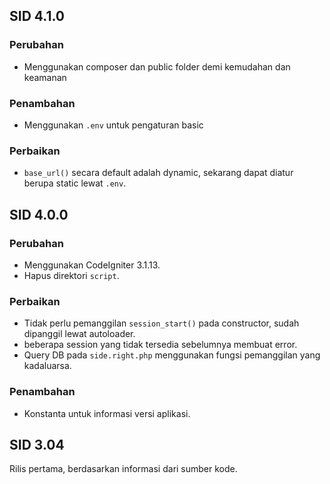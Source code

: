 ## SID 4.1.0
### Perubahan
- Menggunakan composer dan public folder demi kemudahan dan keamanan

### Penambahan
- Menggunakan `.env` untuk pengaturan basic

### Perbaikan
- `base_url()` secara default adalah dynamic, sekarang dapat diatur berupa static lewat `.env`.

## SID 4.0.0
### Perubahan
- Menggunakan CodeIgniter 3.1.13.
- Hapus direktori `script`.

### Perbaikan
- Tidak perlu pemanggilan `session_start()` pada constructor, sudah dipanggil lewat autoloader.
- beberapa session yang tidak tersedia sebelumnya membuat error.
- Query DB pada `side.right.php` menggunakan fungsi pemanggilan yang kadaluarsa.

### Penambahan
- Konstanta untuk informasi versi aplikasi.

## SID 3.04
Rilis pertama, berdasarkan informasi dari sumber kode.
